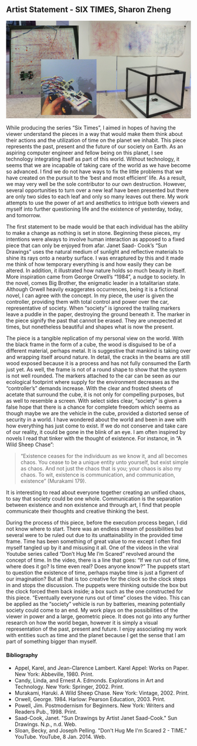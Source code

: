 ## Artist Statement - SIX TIMES, Sharon Zheng
![image](https://github.com/skinsshark/six-times/blob/master/image.png?raw=true)

While producing the series “Six Times”, I aimed in hopes of having the viewer understand the pieces in a way that would make them think about their actions and the utilization of time on the planet we inhabit. This piece represents the past, present and the future of our society on Earth. As an aspiring computer engineer and fellow being on this planet, I see technology integrating itself as part of this world. Without technology, it seems that we are incapable of taking care of the world as we have become so advanced. I find we do not have ways to fix the little problems that we have created on the pursuit to the ‘best and most efficient’ life. As a result, we may very well be the sole contributor to our own destruction. However, several opportunities to turn over a new leaf have been presented but there are only two sides to each leaf and only so many leaves out there. My work attempts to use the power of art and aesthetics to intrigue both viewers and myself into further questioning life and the existence of yesterday, today, and tomorrow. 

The first statement to be made would be that each individual has the ability to make a change as nothing is set in stone. Beginning these pieces, my intentions were always to involve human interaction as apposed to a fixed piece that can only be enjoyed from afar. Janet Saad- Cook’s “Sun Drawings” uses the natural medium of sunlight and reflective materials to shine its rays onto a nearby surface. I was enraptured by this and it made me think of how temporary everything is and how easily they can be altered. In addition, it illustrated how nature holds so much beauty in itself. More inspiration came from George Orwell’s “1984”, a nudge to society. In the novel, comes Big Brother, the enigmatic leader in a totalitarian state. Although Orwell heavily exaggerates occurrences, being it is a fictional novel, I can agree with the concept. In my piece, the user is given the controller, providing them with total control and power over the car, representative of society. When “society” is ignored the trailing markers leave a puddle in the paper, destroying the ground beneath it. The marker in the piece signify the past that cannot be erased. They are unexpected at times, but nonetheless beautiful and shapes what is now the present. 

The piece is a tangible replication of my personal view on the world. With the black frame in the form of a cube, the wood is disguised to be of a different material, perhaps metal. It is suggestive that mankind is taking over and wrapping itself around nature. In detail, the cracks in the beams are still wood exposed because it is a process and has not fully consumed the Earth just yet. As well, the frame is not of a round shape to show that the system is not well rounded. The markers attached to the car can be seen as our ecological footprint where supply for the environment decreases as the “controller’s” demands increase. With the clear and frosted sheets of acetate that surround the cube, it is not only for compelling purposes, but as well to resemble a screen. With select sides clear, “society” is given a false hope that there is a chance for complete freedom which seems as though maybe we are the vehicle in the cube, provided a distorted sense of security in a world. I have wondered about the world and been in awe with how everything has just come to exist. If we do not conserve and take care of our reality, it could be gone in the blink of an eye. I am often inspired by novels I read that tinker with the thought of existence. For instance, in “A Wild Sheep Chase”: 
>“Existence ceases for the individuum as we know it, and all becomes chaos. You cease to be a unique entity unto yourself, but exist simple as chaos. And not just the chaos that is you; your chaos is also my chaos. To wit, existence is communication, and communication, existence” (Murakami 179). 

It is interesting to read about everyone together creating an unified chaos, to say that society could be one whole. Communication is the separation between existence and non existence and through art, I find that people communicate their thoughts and creative thinking the best. 

During the process of this piece, before the execution process began, I did not know where to start. There was an endless stream of possibilities but several were to be ruled out due to its unattainability in the provided time frame. Time has been something of great value to me except I often find myself tangled up by it and misusing it all. One of the videos in the viral Youtube series called “Don’t Hug Me I’m Scared” revolved around the concept of time. In the video, there is a line that goes: “If we run out of time, where does it go? Is time even real? Does anyone know?” The puppets start to question the existence of time, perhaps maybe time is just a figment of our imagination? But all that is too creative for the clock so the clock steps in and stops the discussion. The puppets were thinking outside the box but the clock forced them back inside; a box such as the one constructed for this piece. “Eventually everyone runs out of time” closes the video. This can be applied as the “society” vehicle is run by batteries, meaning potentially society could come to an end. 
	My work plays on the possibilities of the viewer in power and a large, geometric piece. It does not go into any further research on how the world began, however it is simply a visual representation of the past, present and future. I enjoy associating my work with entities such as time and the planet because I get the sense that I am part of something bigger than myself. 

#### Bibliography
- Appel, Karel, and Jean-Clarence Lambert. Karel Appel: Works on Paper. New York: Abbeville, 1980. Print.
- Candy, Linda, and Ernest A. Edmonds. Explorations in Art and Technology. New York: Springer, 2002. Print.
- Murakami, Haruki. A Wild Sheep Chase. New York: Vintage, 2002. Print.
- Orwell, George. 1984. Harlow: Pearson Education, 2003. Print.
- Powell, Jim. Postmodernism for Beginners. New York: Writers and Readers Pub., 1998. Print. 
- Saad-Cook, Janet. "Sun Drawings by Artist Janet Saad-Cook." Sun Drawings. N.p., n.d. Web. 
- Sloan, Becky, and Joseph Pelling. "Don't Hug Me I'm Scared 2 - TIME." YouTube. YouTube, 8 Jan. 2014. Web. 
